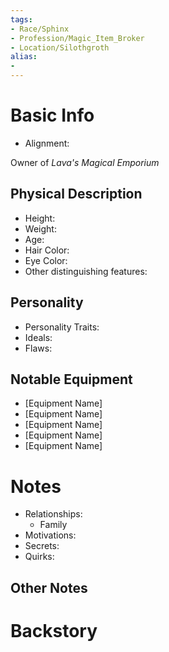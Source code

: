 ```yaml
---
tags:
- Race/Sphinx
- Profession/Magic_Item_Broker
- Location/Silothgroth
alias:
- 
---
```

# Basic Info
- Alignment: 

Owner of _Lava's Magical Emporium_

## Physical Description
- Height: 
- Weight: 
- Age: 
- Hair Color: 
- Eye Color: 
- Other distinguishing features: 

## Personality
- Personality Traits: 
- Ideals: 
- Flaws: 

## Notable Equipment
- [Equipment Name]
- [Equipment Name]
- [Equipment Name]
- [Equipment Name]
- [Equipment Name]

# Notes
- Relationships: 
	- Family
- Motivations: 
- Secrets: 
- Quirks: 

## Other Notes


# Backstory
